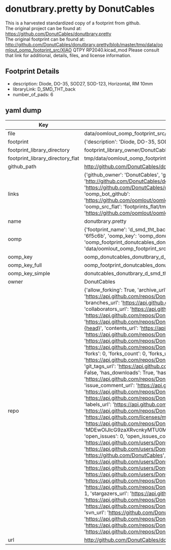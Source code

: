# donutbrary.pretty by DonutCables  
This is a harvested standardized copy of a footprint from github.  
The original project can be found at:  
https://github.com/DonutCables/donutbrary.pretty  
The original footprint can be found at:
http://github.com/DonutCables/donutbrary.pretty/blob/master/tmp/data/oomlout_oomp_footprint_src/XIAO QTPY RP2040.kicad_mod
Please consult that link for additional, details, files, and license information.  
## Footprint Details
* description: Diode, DO-35,  SOD27, SOD-123, Horizontal, RM 10mm  
* libraryLink: D_SMD_THT_back  
* number_of_pads: 6  
## yaml dump  
| Key | Value |  
| --- | --- |  
| file | data/oomlout_oomp_footprint_src/donutbrary.pretty/D_SMD_THT_back.kicad_mod |  
| footprint | {'description': 'Diode, DO-35,  SOD27, SOD-123, Horizontal, RM 10mm', 'libraryLink': 'D_SMD_THT_back', 'number_of_pads': 6} |  
| footprint_library_directory | footprint_library_owner/DonutCables_donutbrary.pretty |  
| footprint_library_directory_flat | tmp/data/oomlout_oomp_footprint_src/footprints_flat/donutcables_donutbrary_d_smd_tht_back/working |  
| github_path | http://github.com/DonutCables/donutbrary.pretty/blob/master/tmp/data/oomlout_oomp_footprint_src/D_SMD_THT_back.kicad_mod |  
| links | {'github_owner': 'DonutCables', 'github_repo_name': 'donutbrary.pretty', 'github_src': 'http://github.com/DonutCables/donutbrary.pretty/blob/master/tmp/data/oomlout_oomp_footprint_src/XIAO QTPY RP2040.kicad_mod', 'github_src_repo': 'https://github.com/DonutCables/donutbrary.pretty', 'oomp_bot': 'tmp/data/oomlout_oomp_footprint_src/footprints/donutcables_donutbrary_d_smd_tht_back/working', 'oomp_bot_github': 'https://github.com/oomlout/oomlout_oomp_footprint_bot/tree/main/tmp/data/oomlout_oomp_footprint_src/footprints/donutcables_donutbrary_d_smd_tht_back/working', 'oomp_src_flat': 'footprints_flat/tmp/data/oomlout_oomp_footprint_src/footprints_flat/donutcables_donutbrary_d_smd_tht_back/working', 'oomp_src_flat_github': 'https://github.com/oomlout/oomlout_oomp_footprint_src/tree/main/tmp/data/oomlout_oomp_footprint_src/footprints_flat/donutcables_donutbrary_d_smd_tht_back/working'} |  
| name | donutbrary.pretty |  
| oomp | {'footprint_name': 'd_smd_tht_back', 'library_name': 'donutbrary', 'md5': '6f5c6bb13a1f1477e4f4af34b207d310', 'md5_10': '6f5c6bb13a', 'md5_5': '6f5c6', 'md5_6': '6f5c6b', 'oomp_key': 'oomp_donutcables_donutbrary_d_smd_tht_back', 'oomp_key_extra': 'oomp_footprint_donutcables_donutbrary_d_smd_tht_back', 'oomp_key_full': 'oomp_footprint_donutcables_donutbrary_d_smd_tht_back_6f5c6b', 'oomp_key_simple': 'donutcables_donutbrary_d_smd_tht_back', 'original_filename': 'data/oomlout_oomp_footprint_src/donutbrary.pretty/D_SMD_THT_back.kicad_mod', 'owner_name': 'donutcables'} |  
| oomp_key | oomp_donutcables_donutbrary_d_smd_tht_back |  
| oomp_key_full | oomp_footprint_donutcables_donutbrary_d_smd_tht_back |  
| oomp_key_simple | donutcables_donutbrary_d_smd_tht_back |  
| owner | DonutCables |  
| repo | {'allow_forking': True, 'archive_url': 'https://api.github.com/repos/DonutCables/donutbrary.pretty/{archive_format}{/ref}', 'archived': False, 'assignees_url': 'https://api.github.com/repos/DonutCables/donutbrary.pretty/assignees{/user}', 'blobs_url': 'https://api.github.com/repos/DonutCables/donutbrary.pretty/git/blobs{/sha}', 'branches_url': 'https://api.github.com/repos/DonutCables/donutbrary.pretty/branches{/branch}', 'clone_url': 'https://github.com/DonutCables/donutbrary.pretty.git', 'collaborators_url': 'https://api.github.com/repos/DonutCables/donutbrary.pretty/collaborators{/collaborator}', 'comments_url': 'https://api.github.com/repos/DonutCables/donutbrary.pretty/comments{/number}', 'commits_url': 'https://api.github.com/repos/DonutCables/donutbrary.pretty/commits{/sha}', 'compare_url': 'https://api.github.com/repos/DonutCables/donutbrary.pretty/compare/{base}...{head}', 'contents_url': 'https://api.github.com/repos/DonutCables/donutbrary.pretty/contents/{+path}', 'contributors_url': 'https://api.github.com/repos/DonutCables/donutbrary.pretty/contributors', 'created_at': '2019-10-16T01:10:39Z', 'default_branch': 'master', 'deployments_url': 'https://api.github.com/repos/DonutCables/donutbrary.pretty/deployments', 'description': 'Customized libs/mods for Kicad projects', 'disabled': False, 'downloads_url': 'https://api.github.com/repos/DonutCables/donutbrary.pretty/downloads', 'events_url': 'https://api.github.com/repos/DonutCables/donutbrary.pretty/events', 'fork': False, 'forks': 0, 'forks_count': 0, 'forks_url': 'https://api.github.com/repos/DonutCables/donutbrary.pretty/forks', 'full_name': 'DonutCables/donutbrary.pretty', 'git_commits_url': 'https://api.github.com/repos/DonutCables/donutbrary.pretty/git/commits{/sha}', 'git_refs_url': 'https://api.github.com/repos/DonutCables/donutbrary.pretty/git/refs{/sha}', 'git_tags_url': 'https://api.github.com/repos/DonutCables/donutbrary.pretty/git/tags{/sha}', 'git_url': 'git://github.com/DonutCables/donutbrary.pretty.git', 'has_discussions': False, 'has_downloads': True, 'has_issues': True, 'has_pages': False, 'has_projects': True, 'has_wiki': True, 'homepage': None, 'hooks_url': 'https://api.github.com/repos/DonutCables/donutbrary.pretty/hooks', 'html_url': 'https://github.com/DonutCables/donutbrary.pretty', 'id': 215426982, 'is_template': False, 'issue_comment_url': 'https://api.github.com/repos/DonutCables/donutbrary.pretty/issues/comments{/number}', 'issue_events_url': 'https://api.github.com/repos/DonutCables/donutbrary.pretty/issues/events{/number}', 'issues_url': 'https://api.github.com/repos/DonutCables/donutbrary.pretty/issues{/number}', 'keys_url': 'https://api.github.com/repos/DonutCables/donutbrary.pretty/keys{/key_id}', 'labels_url': 'https://api.github.com/repos/DonutCables/donutbrary.pretty/labels{/name}', 'language': None, 'languages_url': 'https://api.github.com/repos/DonutCables/donutbrary.pretty/languages', 'license': {'key': 'mit', 'name': 'MIT License', 'node_id': 'MDc6TGljZW5zZTEz', 'spdx_id': 'MIT', 'url': 'https://api.github.com/licenses/mit'}, 'merges_url': 'https://api.github.com/repos/DonutCables/donutbrary.pretty/merges', 'milestones_url': 'https://api.github.com/repos/DonutCables/donutbrary.pretty/milestones{/number}', 'mirror_url': None, 'name': 'donutbrary.pretty', 'network_count': 0, 'node_id': 'MDEwOlJlcG9zaXRvcnkyMTU0MjY5ODI=', 'notifications_url': 'https://api.github.com/repos/DonutCables/donutbrary.pretty/notifications{?since,all,participating}', 'open_issues': 0, 'open_issues_count': 0, 'owner': {'avatar_url': 'https://avatars.githubusercontent.com/u/19825893?v=4', 'events_url': 'https://api.github.com/users/DonutCables/events{/privacy}', 'followers_url': 'https://api.github.com/users/DonutCables/followers', 'following_url': 'https://api.github.com/users/DonutCables/following{/other_user}', 'gists_url': 'https://api.github.com/users/DonutCables/gists{/gist_id}', 'gravatar_id': '', 'html_url': 'https://github.com/DonutCables', 'id': 19825893, 'login': 'DonutCables', 'node_id': 'MDQ6VXNlcjE5ODI1ODkz', 'organizations_url': 'https://api.github.com/users/DonutCables/orgs', 'received_events_url': 'https://api.github.com/users/DonutCables/received_events', 'repos_url': 'https://api.github.com/users/DonutCables/repos', 'site_admin': False, 'starred_url': 'https://api.github.com/users/DonutCables/starred{/owner}{/repo}', 'subscriptions_url': 'https://api.github.com/users/DonutCables/subscriptions', 'type': 'User', 'url': 'https://api.github.com/users/DonutCables'}, 'private': False, 'pulls_url': 'https://api.github.com/repos/DonutCables/donutbrary.pretty/pulls{/number}', 'pushed_at': '2023-07-13T05:10:35Z', 'releases_url': 'https://api.github.com/repos/DonutCables/donutbrary.pretty/releases{/id}', 'size': 2046, 'ssh_url': 'git@github.com:DonutCables/donutbrary.pretty.git', 'stargazers_count': 1, 'stargazers_url': 'https://api.github.com/repos/DonutCables/donutbrary.pretty/stargazers', 'statuses_url': 'https://api.github.com/repos/DonutCables/donutbrary.pretty/statuses/{sha}', 'subscribers_count': 2, 'subscribers_url': 'https://api.github.com/repos/DonutCables/donutbrary.pretty/subscribers', 'subscription_url': 'https://api.github.com/repos/DonutCables/donutbrary.pretty/subscription', 'svn_url': 'https://github.com/DonutCables/donutbrary.pretty', 'tags_url': 'https://api.github.com/repos/DonutCables/donutbrary.pretty/tags', 'teams_url': 'https://api.github.com/repos/DonutCables/donutbrary.pretty/teams', 'temp_clone_token': None, 'topics': [], 'trees_url': 'https://api.github.com/repos/DonutCables/donutbrary.pretty/git/trees{/sha}', 'updated_at': '2022-10-09T08:05:53Z', 'url': 'https://api.github.com/repos/DonutCables/donutbrary.pretty', 'visibility': 'public', 'watchers': 1, 'watchers_count': 1, 'web_commit_signoff_required': False} |  
| url | http://github.com/DonutCables/donutbrary.pretty |  

